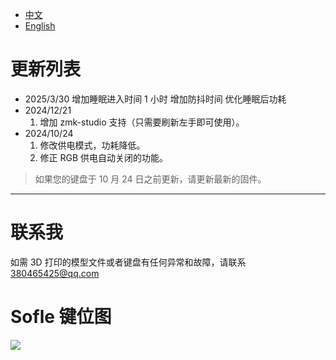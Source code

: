 - [中文](README.md)
- [English](README_EN.md)

# 更新列表
- 2025/3/30 增加睡眠进入时间 1 小时  增加防抖时间 优化睡眠后功耗 
- 2024/12/21
  1. 增加 zmk-studio 支持（只需要刷新左手即可使用）。
- 2024/10/24
  1. 修改供电模式，功耗降低。
  2. 修正 RGB 供电自动关闭的功能。

> 如果您的键盘于 10 月 24 日之前更新，请更新最新的固件。
> 
---
# 联系我

如需 3D 打印的模型文件或者键盘有任何异常和故障，请联系 380465425@qq.com

# Sofle 键位图

![](./keymap-drawer/eyelash_sofle.svg)
